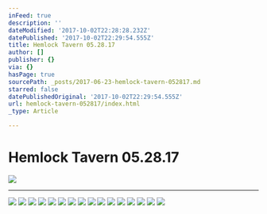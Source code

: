 ```yaml
---
inFeed: true
description: ''
dateModified: '2017-10-02T22:28:28.232Z'
datePublished: '2017-10-02T22:29:54.555Z'
title: Hemlock Tavern 05.28.17
author: []
publisher: {}
via: {}
hasPage: true
sourcePath: _posts/2017-06-23-hemlock-tavern-052817.md
starred: false
datePublishedOriginal: '2017-10-02T22:29:54.555Z'
url: hemlock-tavern-052817/index.html
_type: Article

---
```

# Hemlock Tavern 05.28.17
![](https://the-grid-user-content.s3-us-west-2.amazonaws.com/e50385ae-d88a-4084-a084-15a23f63327c.jpg)

---

![](https://the-grid-user-content.s3-us-west-2.amazonaws.com/8eb5e083-e9b7-4088-b5d9-b0b5b4b40f87.jpg)
![](https://the-grid-user-content.s3-us-west-2.amazonaws.com/bcbb20ee-3cd5-47d0-b2f8-c465690cbdc1.jpg)
![](https://the-grid-user-content.s3-us-west-2.amazonaws.com/c0dba9b1-b7a0-408b-a85d-cc02f4476e12.jpg)
![](https://imgflo.herokuapp.com/graph/2b2431f8e7ba7b0/251f741131f3a8320ac8d61a8d155fe9/croprotate.jpg?cropheight=1902&cropwidth=3024&degrees=0&input=https%3A%2F%2Fthe-grid-user-content.s3-us-west-2.amazonaws.com%2F643069c0-ddcf-4f65-9765-53465f932184.jpg&x=0&y=0)
![](https://the-grid-user-content.s3-us-west-2.amazonaws.com/c0665ac0-84f8-4fcd-9f95-e5aed20a00a7.jpg)
![](https://the-grid-user-content.s3-us-west-2.amazonaws.com/c68c0fa0-74e6-4638-8cd2-276963f185be.jpg)
![](https://the-grid-user-content.s3-us-west-2.amazonaws.com/a86a319d-9f60-46ff-8c1b-fe5122ff67b7.jpg)
![](https://the-grid-user-content.s3-us-west-2.amazonaws.com/97dc06b8-5883-4f4d-b24a-d38e45ffe0dc.jpg)
![](https://the-grid-user-content.s3-us-west-2.amazonaws.com/fbbdd5e7-c1bd-4728-bdfe-675ff0d1605e.jpg)
![](https://the-grid-user-content.s3-us-west-2.amazonaws.com/d58b1599-adae-4949-bd53-2bde5eb75f71.jpg)
![](https://the-grid-user-content.s3-us-west-2.amazonaws.com/c2669467-db94-41d8-b7c7-9b356e92c2b7.jpg)
![](https://the-grid-user-content.s3-us-west-2.amazonaws.com/adf231c7-e5f7-46d3-a724-41e78d9b2b75.jpg)
![](https://the-grid-user-content.s3-us-west-2.amazonaws.com/910d9693-d575-40dd-891b-2666c6a3d099.jpg)
![](https://the-grid-user-content.s3-us-west-2.amazonaws.com/b1b1bb53-8b3c-49ff-890e-ed344f66c245.jpg)
![](https://the-grid-user-content.s3-us-west-2.amazonaws.com/3a98932f-3d86-48c8-b667-2986beb17855.jpg)
![](https://the-grid-user-content.s3-us-west-2.amazonaws.com/42cba5a1-39d7-4b78-9510-570029f90a48.jpg)